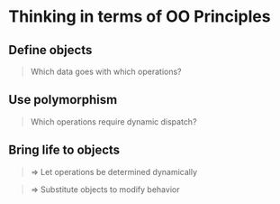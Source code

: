 # Thinking in terms of OO Principles

## Define objects
> Which data goes with which operations?

## Use polymorphism
> Which operations require dynamic dispatch?

## Bring life to objects
> => Let operations be determined dynamically

> => Substitute objects to modify behavior
